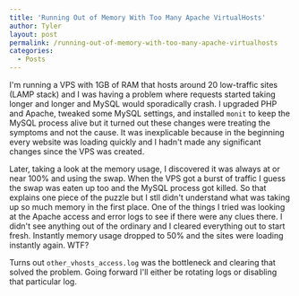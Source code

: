 ```yaml
---
title: 'Running Out of Memory With Too Many Apache VirtualHosts'
author: Tyler
layout: post
permalink: /running-out-of-memory-with-too-many-apache-virtualhosts
categories:
  - Posts
---
```


I'm running a VPS with 1GB of RAM that hosts around 20 low-traffic sites (LAMP stack) and I was having a problem where requests started taking longer and longer and MySQL would sporadically crash. I upgraded PHP and Apache, tweaked some MySQL settings, and installed `monit` to keep the MySQL process alive but it turned out these changes were treating the symptoms and not the cause. It was inexplicable because in the beginning every website was loading quickly and I hadn't made any significant changes since the VPS was created.

Later, taking a look at the memory usage, I discovered it was always at or near 100% and using the swap. When the VPS got a burst of traffic I guess the swap was eaten up too and the MySQL process got killed. So that explains one piece of the puzzle but I stll didn't understand what was taking up so much memory in the first place. One of the things I tried was looking at the Apache access and error logs to see if there were any clues there. I didn't see anything out of the ordinary and I cleared everything out to start fresh. Instantly memory usage dropped to 50% and the sites were loading instantly again. WTF?

Turns out `other_vhosts_access.log` was the bottleneck and clearing that solved the problem. Going forward I'll either be rotating logs or disabling that particular log.

